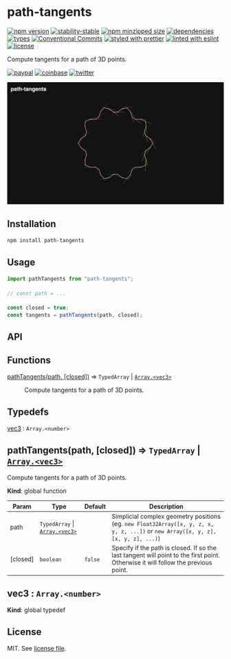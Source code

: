 # path-tangents

[![npm version](https://img.shields.io/npm/v/path-tangents)](https://www.npmjs.com/package/path-tangents)
[![stability-stable](https://img.shields.io/badge/stability-stable-green.svg)](https://www.npmjs.com/package/path-tangents)
[![npm minzipped size](https://img.shields.io/bundlephobia/minzip/path-tangents)](https://bundlephobia.com/package/path-tangents)
[![dependencies](https://img.shields.io/librariesio/release/npm/path-tangents)](https://github.com/dmnsgn/path-tangents/blob/main/package.json)
[![types](https://img.shields.io/npm/types/path-tangents)](https://github.com/microsoft/TypeScript)
[![Conventional Commits](https://img.shields.io/badge/Conventional%20Commits-1.0.0-fa6673.svg)](https://conventionalcommits.org)
[![styled with prettier](https://img.shields.io/badge/styled_with-Prettier-f8bc45.svg?logo=prettier)](https://github.com/prettier/prettier)
[![linted with eslint](https://img.shields.io/badge/linted_with-ES_Lint-4B32C3.svg?logo=eslint)](https://github.com/eslint/eslint)
[![license](https://img.shields.io/github/license/dmnsgn/path-tangents)](https://github.com/dmnsgn/path-tangents/blob/main/LICENSE.md)

Compute tangents for a path of 3D points.

[![paypal](https://img.shields.io/badge/donate-paypal-informational?logo=paypal)](https://paypal.me/dmnsgn)
[![coinbase](https://img.shields.io/badge/donate-coinbase-informational?logo=coinbase)](https://commerce.coinbase.com/checkout/56cbdf28-e323-48d8-9c98-7019e72c97f3)
[![twitter](https://img.shields.io/twitter/follow/dmnsgn?style=social)](https://twitter.com/dmnsgn)

![](https://raw.githubusercontent.com/dmnsgn/path-tangents/main/screenshot.jpg)

## Installation

```bash
npm install path-tangents
```

## Usage

```js
import pathTangents from "path-tangents";

// const path = ...

const closed = true;
const tangents = pathTangents(path, closed);
```

## API

<!-- api-start -->

## Functions

<dl>
<dt><a href="#pathTangents">pathTangents(path, [closed])</a> ⇒ <code>TypedArray</code> | <code><a href="#vec3">Array.&lt;vec3&gt;</a></code></dt>
<dd><p>Compute tangents for a path of 3D points.</p>
</dd>
</dl>

## Typedefs

<dl>
<dt><a href="#vec3">vec3</a> : <code>Array.&lt;number&gt;</code></dt>
<dd></dd>
</dl>

<a name="pathTangents"></a>

## pathTangents(path, [closed]) ⇒ <code>TypedArray</code> \| [<code>Array.&lt;vec3&gt;</code>](#vec3)

Compute tangents for a path of 3D points.

**Kind**: global function

| Param    | Type                                                                | Default            | Description                                                                                                                       |
| -------- | ------------------------------------------------------------------- | ------------------ | --------------------------------------------------------------------------------------------------------------------------------- |
| path     | <code>TypedArray</code> \| [<code>Array.&lt;vec3&gt;</code>](#vec3) |                    | Simplicial complex geometry positions (eg. `new Float32Array([x, y, z, x, y, z, ...])` or `new Array([x, y, z], [x, y, z], ...)`) |
| [closed] | <code>boolean</code>                                                | <code>false</code> | Specify if the path is closed. If so the last tangent will point to the first point. Otherwise it will follow the previous point. |

<a name="vec3"></a>

## vec3 : <code>Array.&lt;number&gt;</code>

**Kind**: global typedef

<!-- api-end -->

## License

MIT. See [license file](https://github.com/dmnsgn/path-tangents/blob/main/LICENSE.md).
